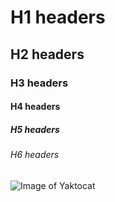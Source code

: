 # H1 headers
## H2 headers
### H3 headers
#### H4 headers
##### H5 headers
###### H6 headers
![Image of Yaktocat](https://octodex.github.com/images/yaktocat.png)
